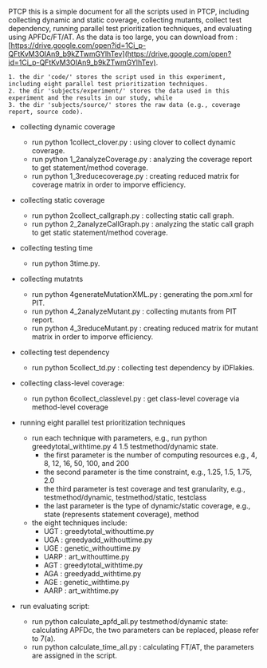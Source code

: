  PTCP
this is a simple document for all the scripts used in PTCP, including collecting dynamic and static coverage, collecting mutants, collect test dependency, running parallel test prioritization techniques, and evaluating using APFDc/FT/AT. As the data is too large, you can download from : [https://drive.google.com/open?id=1Ci_p-QFtKvM3OIAn9_b9kZTwmGYlhTev](https://drive.google.com/open?id=1Ci_p-QFtKvM3OIAn9_b9kZTwmGYlhTev).

    1. the dir 'code/' stores the script used in this experiment, including eight parallel test prioritization techniques.
    2. the dir 'subjects/experiment/' stores the data used in this experiment and the results in our study, while
    3. the dir 'subjects/source/' stores the raw data (e.g., coverage report, source code).

* collecting dynamic coverage
    * run python 1collect_clover.py : using clover to collect dynamic coverage.
    * run python 1_2analyzeCoverage.py : analyzing the coverage report to get statement/method coverage.
    * run python 1_3reducecoverage.py : creating reduced matrix for coverage matrix in order to imporve efficiency.

* collecting static coverage
    * run python 2collect_callgraph.py : collecting static call graph.
    * run python 2_2analyzeCallGraph.py : analyzing the static call graph to get static statement/method coverage.

* collecting testing time
    * run python 3time.py.

* collecting mutatnts
    * run python 4generateMutationXML.py :  generating the pom.xml for PIT.
    * run python 4_2analyzeMutant.py : collecting mutants from PIT report.
    * run python 4_3reduceMutant.py : creating reduced matrix for mutant matrix in order to imporve efficiency.

* collecting test dependency
    * run python 5collect_td.py : collecting test dependency by iDFlakies.

* collecting class-level coverage:
    * run python 6collect_classlevel.py : get class-level coverage via method-level coverage

* running eight parallel test prioritization techniques
    * run each technique with parameters, e.g., run python greedytotal_withtime.py 4 1.5 testmethod/dynamic state.
        * the first parameter is the number of computing resources e.g., 4, 8, 12, 16, 50, 100, and 200
        * the second parameter is the time constraint, e.g., 1.25, 1.5, 1.75, 2.0
        * the third parameter is test coverage and test granularity, e.g., testmethod/dynamic, testmethod/static, testclass
        * the last parameter is the type of dynamic/static coverage, e.g., state (represents statement coverage), method
    * the eight techniques include:
        * UGT  : greedytotal_withouttime.py
        * UGA  : greedyadd_withouttime.py
        * UGE  : genetic_withouttime.py
        * UARP : art_withouttime.py
        * AGT  : greedytotal_withtime.py
        * AGA  : greedyadd_withtime.py
        * AGE  : genetic_withtime.py
        * AARP : art_withtime.py

* run evaluating script:
    * run python calculate_apfd_all.py testmethod/dynamic state: calculating APFDc, the two parameters can be replaced, please refer to 7(a).
    * run python calculate_time_all.py : calculating FT/AT, the parameters are assigned in the script.

